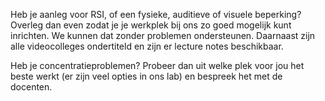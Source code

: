 Heb je aanleg voor RSI, of een fysieke, auditieve of visuele beperking? Overleg dan even zodat je je werkplek bij ons zo goed mogelijk kunt inrichten. We kunnen dat zonder problemen ondersteunen. Daarnaast zijn alle videocolleges ondertiteld en zijn er lecture notes beschikbaar.

Heb je concentratieproblemen? Probeer dan uit welke plek voor jou het beste werkt (er zijn veel opties in ons lab) en bespreek het met de docenten.
